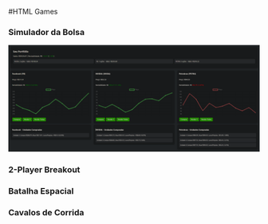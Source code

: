 #HTML Games

### Simulador da Bolsa
![Simulador da Bolsa](Simulador_da_Bolsa.png)

### 2-Player Breakout

### Batalha Espacial

### Cavalos de Corrida
